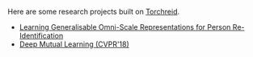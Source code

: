 Here are some research projects built on [Torchreid](https://arxiv.org/abs/1910.10093).

+ [Learning Generalisable Omni-Scale Representations for Person Re-Identification](OSNet_AIN)
+ [Deep Mutual Learning (CVPR'18)](DML)